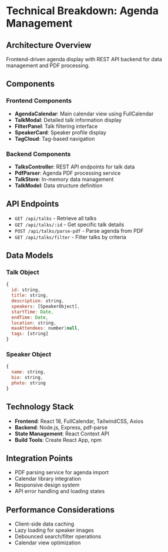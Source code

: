 # Technical Breakdown: Agenda Management

## Architecture Overview
Frontend-driven agenda display with REST API backend for data management and PDF processing.

## Components
### Frontend Components
- **AgendaCalendar**: Main calendar view using FullCalendar
- **TalkModal**: Detailed talk information display
- **FilterPanel**: Talk filtering interface
- **SpeakerCard**: Speaker profile display
- **TagCloud**: Tag-based navigation

### Backend Components
- **TalksController**: REST API endpoints for talk data
- **PdfParser**: Agenda PDF processing service
- **TalkStore**: In-memory data management
- **TalkModel**: Data structure definition

## API Endpoints
- `GET /api/talks` - Retrieve all talks
- `GET /api/talks/:id` - Get specific talk details
- `POST /api/talks/parse-pdf` - Parse agenda from PDF
- `GET /api/talks/filter` - Filter talks by criteria

## Data Models
### Talk Object
```javascript
{
  id: string,
  title: string,
  description: string,
  speakers: [SpeakerObject],
  startTime: Date,
  endTime: Date,
  location: string,
  maxAttendees: number|null,
  tags: [string]
}
```

### Speaker Object
```javascript
{
  name: string,
  bio: string,
  photo: string
}
```

## Technology Stack
- **Frontend**: React 18, FullCalendar, TailwindCSS, Axios
- **Backend**: Node.js, Express, pdf-parse
- **State Management**: React Context API
- **Build Tools**: Create React App, npm

## Integration Points
- PDF parsing service for agenda import
- Calendar library integration
- Responsive design system
- API error handling and loading states

## Performance Considerations
- Client-side data caching
- Lazy loading for speaker images
- Debounced search/filter operations
- Calendar view optimization